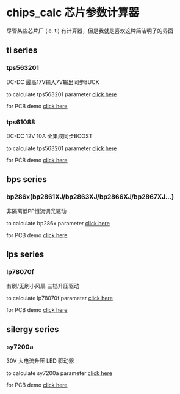 # chips_calc 芯片参数计算器

尽管某些芯片厂 (ie. ti) 有计算器，但是我就是喜欢这种简洁明了的界面


## ti series
### tps563201
DC-DC 最高17V输入7V输出同步BUCK

to calculate tps563201 parameter [click here](https://catsimple.github.io/chips_calc/chips/tps563201_calc.html)

for PCB demo [click here](https://oshwhub.com/catsimple/tps563201-12v-5v)
### tps61088
DC-DC 12V 10A 全集成同步BOOST 

to calculate tps563201 parameter [click here](https://catsimple.github.io/chips_calc/chips/tps61088_calc.html)

for PCB demo [click here](https://oshwhub.com/catsimple/da-dan-qi)


## bps series
### bp286x(bp2861XJ/bp2863XJ/bp2866XJ/bp2867XJ...)
非隔离低PF恒流调光驱动

to calculate bp286x parameter [click here](https://catsimple.github.io/chips_calc/chips/bp286x_calc.html)

for PCB demo [click here](https://oshwhub.com/catsimple/bp2866-led-heng-liu-qu-dong)

## lps series
### lp78070f
有刷/无刷小风扇 三档升压驱动

to calculate lp78070f parameter [click here](https://catsimple.github.io/chips_calc/chips/lp78070f_calc.html)

for PCB demo [click here](https://oshwhub.com/catsimple/lp78070f-xiao-feng-shan-qu-dong-xin-pian-_-kai-yuan)

## silergy series
### sy7200a
30V 大电流升压 LED 驱动器

to calculate sy7200a parameter [click here](https://catsimple.github.io/chips_calc/chips/sy7200a_calc.html)

for PCB demo [click here](https://oshwhub.com/catsimple/sy7200-sheng-ya-chu-mo-ban-yuan-xing)
